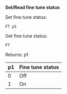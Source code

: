 __Set/Read fine tune status__

Set fine tune status:

	FT p1

Get fine tune status:

	FT

Returns: p1

| p1  | Fine tune status |
| --- | --- |
| 0 | Off |
| 1 | On  |

